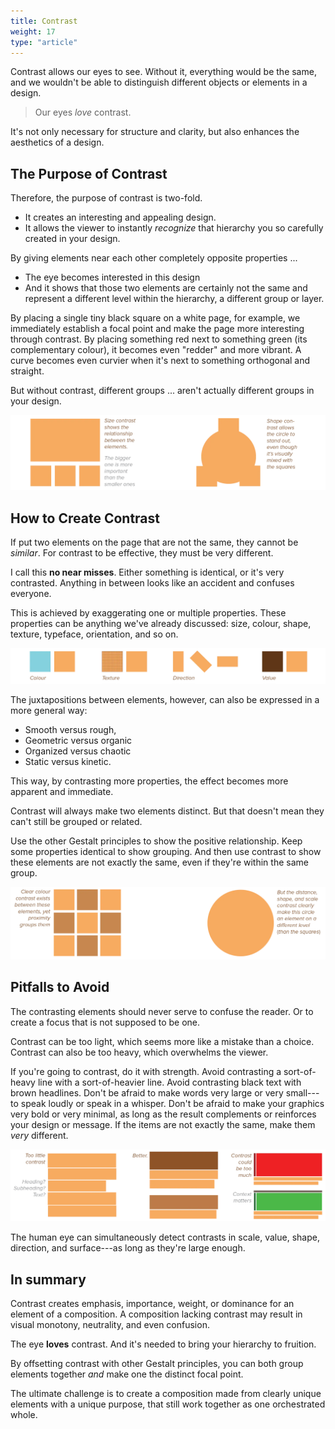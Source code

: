 ```yaml
---
title: Contrast
weight: 17
type: "article"
---
```


Contrast allows our eyes to see. Without it, everything would be the same, and we wouldn't be able to distinguish different objects or elements in a design. 

> Our eyes *love* contrast. 

It's not only necessary for structure and clarity, but also enhances the aesthetics of a design.

## The Purpose of Contrast

Therefore, the purpose of contrast is two-fold. 

* It creates an interesting and appealing design. 
* It allows the viewer to instantly *recognize* that hierarchy you so carefully created in your design. 

By giving elements near each other completely opposite properties ...

* The eye becomes interested in this design
* And it shows that those two elements are certainly not the same and represent a different level within the hierarchy, a different group or layer.

By placing a single tiny black square on a white page, for example, we immediately establish a focal point and make the page more interesting through contrast. By placing something red next to something green (its complementary colour), it becomes even "redder" and more vibrant. A curve becomes even curvier when it's next to something orthogonal and straight.

But without contrast, different groups ... aren't actually different groups in your design.

![Overview of using contrast in design.](DesignContrastOverview.webp)

## How to Create Contrast

If put two elements on the page that are not the same, they cannot be *similar*. For contrast to be effective, they must be very different. 

I call this **no near misses**. Either something is identical, or it's very contrasted. Anything in between looks like an accident and confuses everyone.

This is achieved by exaggerating one or multiple properties. These properties can be anything we've already discussed: size, colour, shape, texture, typeface, orientation, and so on.

![Example of creating contrast in different ways.](DesignContrastTypes.webp)

The juxtapositions between elements, however, can also be expressed in a more general way:

* Smooth versus rough, 
* Geometric versus organic
* Organized versus chaotic
* Static versus kinetic. 

This way, by contrasting more properties, the effect becomes more apparent and immediate.

Contrast will always make two elements distinct. But that doesn't mean they can't still be grouped or related.

Use the other Gestalt principles to show the positive relationship. Keep some properties identical to show grouping. And then use contrast to show these elements are not exactly the same, even if they're within the same group.

![Example of contrasting while also grouping.](DesignContrastWithGestalt.webp)

## Pitfalls to Avoid

The contrasting elements should never serve to confuse the reader. Or to create a focus that is not supposed to be one. 

Contrast can be too light, which seems more like a mistake than a choice. Contrast can also be too heavy, which overwhelms the viewer.

If you're going to contrast, do it with strength. Avoid contrasting a sort-of-heavy line with a sort-of-heavier line. Avoid contrasting black text with brown headlines. Don't be afraid to make words very large or very small---to speak loudly or speak in a whisper. Don't be afraid to make your graphics very bold or very minimal, as long as the result complements or reinforces your design or message. If the items are not exactly the same, make them *very* different.

![Example of bold and brave, no near misses.](DesignContrastBoldBrave.webp)

The human eye can simultaneously detect contrasts in scale, value, shape, direction, and surface---as long as they're large enough.

## In summary

Contrast creates emphasis, importance, weight, or dominance for an element of a composition. A composition lacking contrast may result in visual monotony, neutrality, and even confusion.

The eye **loves** contrast. And it's needed to bring your hierarchy to fruition.

By offsetting contrast with other Gestalt principles, you can both group elements together _and_ make one the distinct focal point.

The ultimate challenge is to create a composition made from clearly unique elements with a unique purpose, that still work together as one orchestrated whole.
